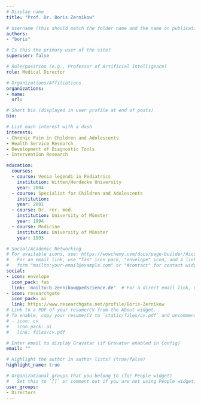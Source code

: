 ```yaml
---
# Display name
title: "Prof. Dr. Boris Zernikow"

# Username (this should match the folder name and the name on publications)
authors:
- "boris"

# Is this the primary user of the site?
superuser: false

# Role/position (e.g., Professor of Artificial Intelligence)
role: Medical Director

# Organizations/Affiliations
organizations: 
- name: 
  url: 

# Short bio (displayed in user profile at end of posts)
bio: 

# List each interest with a dash
interests:
- Chronic Pain in Children and Adolescents
- Health Service Research
- Development of Diagnostic Tools
- Intervention Research

education:
  courses:
  - course: Venia legendi in Pediatrics
    institution: Witten/Herdecke University
    year: 2004
  - course: Specialist for Children and Adolescents
    institution:
    year: 2001
  - course: Dr. rer. med.
    institution: University of Münster
    year: 1994
  - course: Medicine
    institution: University of Münster
    year: 1993

# Social/Academic Networking
# For available icons, see: https://wowchemy.com/docs/page-builder/#icons
#   For an email link, use "fas" icon pack, "envelope" icon, and a link in the
#   form "mailto:your-email@example.com" or "#contact" for contact widget.
social:
- icon: envelope
  icon_pack: fas
  link: 'mailto:b.zernikow@pedscience.de'  # For a direct email link, use "mailto:test@example.org".
- icon: researchgate
  icon_pack: ai
  link: https://www.researchgate.net/profile/Boris-Zernikow
# Link to a PDF of your resume/CV from the About widget.
# To enable, copy your resume/CV to `static/files/cv.pdf` and uncomment the lines below.
# - icon: cv
#   icon_pack: ai
#   link: files/cv.pdf

# Enter email to display Gravatar (if Gravatar enabled in Config)
email: ""

# Highlight the author in author lists? (true/false)
highlight_name: true

# Organizational groups that you belong to (for People widget)
#   Set this to `[]` or comment out if you are not using People widget.
user_groups:
- Directors
---
```

